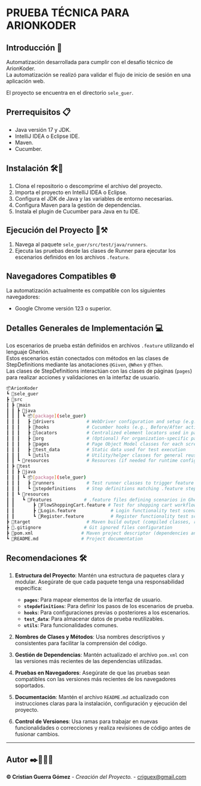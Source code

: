 # **PRUEBA TÉCNICA PARA ARIONKODER**

## Introducción 📖
Automatización desarrollada para cumplir con el desafío técnico de ArionKoder.  
La automatización se realizó para validar el flujo de inicio de sesión en una aplicación web.

El proyecto se encuentra en el directorio `sele_guer`.

## Prerrequisitos 📋
- Java versión 17 y JDK.
- IntelliJ IDEA o Eclipse IDE.
- Maven.
- Cucumber.

## Instalación 🛠️🔩
1. Clona el repositorio o descomprime el archivo del proyecto.
2. Importa el proyecto en IntelliJ IDEA o Eclipse.
3. Configura el JDK de Java y las variables de entorno necesarias.
4. Configura Maven para la gestión de dependencias.
5. Instala el plugin de Cucumber para Java en tu IDE.

## Ejecución del Proyecto 🚧⚒️
1. Navega al paquete `sele_guer/src/test/java/runners`.
2. Ejecuta las pruebas desde las clases de Runner para ejecutar los escenarios definidos en los archivos `.feature`.

## Navegadores Compatibles 🌐
La automatización actualmente es compatible con los siguientes navegadores:
- Google Chrome versión 123 o superior.

## Detalles Generales de Implementación 💻
Los escenarios de prueba están definidos en archivos `.feature` utilizando el lenguaje Gherkin.  
Estos escenarios están conectados con métodos en las clases de StepDefinitions mediante las anotaciones `@Given`, `@When` y `@Then`.  
Las clases de StepDefinitions interactúan con las clases de páginas (`pages`) para realizar acciones y validaciones en la interfaz de usuario.

   ```bash
📦ArionKoder
┗ 📂sele_guer
   ┣ 📂src
   ┃ ┣ 📂main
   ┃ ┃ ┣ 📂java
   ┃ ┃ ┃ ┗ 📦[package](sele_guer)
   ┃ ┃ ┃   ┣ 📂drivers            # WebDriver configuration and setup (e.g., ChromeDriver)
   ┃ ┃ ┃   ┣ 📂hooks              # Cucumber hooks (e.g., Before/After actions)
   ┃ ┃ ┃   ┣ 📂locators           # Centralized element locators used in pages
   ┃ ┃ ┃   ┣ 📂org                # (Optional) For organization-specific packages or configs
   ┃ ┃ ┃   ┣ 📂pages              # Page Object Model classes for each screen/page
   ┃ ┃ ┃   ┣ 📂test_data          # Static data used for test execution
   ┃ ┃ ┃   ┗ 📂utils              # Utility/helper classes for general reusable methods
   ┃ ┃ ┗ 📂resources              # Resources (if needed for runtime configs, e.g., properties)
   ┃ ┣ 📂test
   ┃ ┃ ┣ 📂java
   ┃ ┃ ┃ ┗ 📦[package](sele_guer)
   ┃ ┃ ┃   ┣ 📂runners            # Test runner classes to trigger feature execution
   ┃ ┃ ┃   ┗ 📂stepdefinitions    # Step definitions matching .feature steps with Java code
   ┃ ┃ ┗ 📂resources
   ┃ ┃   ┗ 📂Features            # .feature files defining scenarios in Gherkin syntax
   ┃ ┃       ┣ 📜FlowShoppingCart.feature # Test for shopping cart workflow
   ┃ ┃       ┣ 📜Login.feature             # Login functionality test scenarios
   ┃ ┃       ┗ 📜Register.feature          # Register functionality test scenarios
   ┣ 📂target                     # Maven build output (compiled classes, reports, etc.)
   ┣ 📜.gitignore                # Git ignored files configuration
   ┣ 📜pom.xml                  # Maven project descriptor (dependencies and plugins)
   ┗ 📜README.md                # Project documentation

```
## Recomendaciones 🛠️
1. **Estructura del Proyecto**: Mantén una estructura de paquetes clara y modular. Asegúrate de que cada paquete tenga una responsabilidad específica:
   - **`pages`**: Para mapear elementos de la interfaz de usuario.
   - **`stepdefinitions`**: Para definir los pasos de los escenarios de prueba.
   - **`hooks`**: Para configuraciones previas o posteriores a los escenarios.
   - **`test_data`**: Para almacenar datos de prueba reutilizables.
   - **`utils`**: Para funcionalidades comunes.

2. **Nombres de Clases y Métodos**: Usa nombres descriptivos y consistentes para facilitar la comprensión del código.

3. **Gestión de Dependencias**: Mantén actualizado el archivo `pom.xml` con las versiones más recientes de las dependencias utilizadas.

4. **Pruebas en Navegadores**: Asegúrate de que las pruebas sean compatibles con las versiones más recientes de los navegadores soportados.

5. **Documentación**: Mantén el archivo `README.md` actualizado con instrucciones claras para la instalación, configuración y ejecución del proyecto.

6. **Control de Versiones**: Usa ramas para trabajar en nuevas funcionalidades o correcciones y realiza revisiones de código antes de fusionar cambios.

---

## Autor ✒️👨🏻‍💻
**©️ Cristian Guerra Gómez** - *Creación del Proyecto.* - [criguex@gmail.com](#criguex)





